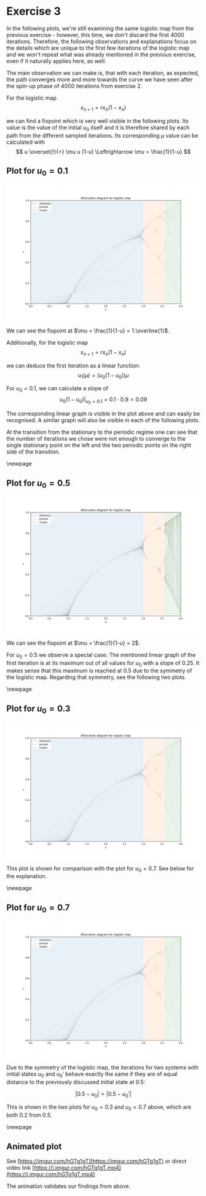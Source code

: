 # Exercise 3

In the following plots, we're still examining the same logistic map from the previous
exercise - however, this time, we don't discard the first 4000 iterations. Therefore,
the following observations and explanations focus on the details which are unique to
the first few iterations of the logistic map and we won't repeat what was already
mentioned in the previous exercise, even if it naturally applies here, as well.

The main observation we can make is, that with each iteration, as expected, the
path converges more and more towards the curve we have seen after the spin-up
phase of 4000 iterations from exercise 2.

For the logistic map
$$
x_{n+1} = r x_n (1-x_n)
$$

we can find a fixpoint which is very well visible in the following plots. Its value
is the value of the initial $u_0$ itself and it is therefore
shared by each path from the different sampled iterations. Its corresponding $\mu$
value can be calculated with
$$
u \overset{!}{=} \mu u (1-u) \Leftrightarrow \mu = \frac{1}{1-u}
$$

## Plot for $u_0 = 0.1$

![](sheet02_mu0.1.png)

We can see the fixpoint at $\mu = \frac{1}{1-u} = 1.\overline{1}$.

Additionally, for the logistic map
$$
x_{n+1} = r x_n (1-x_n)
$$

we can deduce the first iteration as a linear function:
$$
u_1(\mu) = (u_0 (1-u_0)) \mu
$$

For $u_0 = 0.1$, we can calculate a slope of
$$
\left. u_0 (1-u_0) \right|_{u_0=0.1} = 0.1 \cdot 0.9 = 0.09
$$

The corresponding linear graph is visible in the plot above and can
easily be recognised. A similar graph will also be visible in each of
the following plots.

At the transition from the stationary to the periodic regime one can
see that the number of iterations we chose were not enough to converge
to the single stationary point on the left and the two periodic
points on the right side of the transition.

\newpage

## Plot for $u_0 = 0.5$

![](sheet02_mu0.5.png)

We can see the fixpoint at $\mu = \frac{1}{1-u} = 2$.

For $u_0 = 0.5$ we observe a special case: The mentioned linear graph
of the first iteration is at its maximum out of all values for
$u_0$ with a slope of $0.25$. It makes sense that this maximum is
reached at $0.5$ due to the symmetry of the logistic map. Regarding
that symmetry, see the following two plots.

\newpage

## Plot for $u_0 = 0.3$

![](sheet02_mu0.3.png)

This plot is shown for comparison with the plot for $u_0 = 0.7$.
See below for the explanation.

\newpage

## Plot for $u_0 = 0.7$

![](sheet02_mu0.7.png)

Due to the symmetry of the logistic map, the iterations for two systems with
initial states $u_0$ and $u_0'$ behave exactly the same if they are of equal
distance to the previously discussed initial state at $0.5$:

$$
|0.5 - u_0| = |0.5 - u_0'|
$$

This is shown in the two plots for $u_0 = 0.3$ and $u_0 = 0.7$ above, which
are both $0.2$ from $0.5$.

\newpage

## Animated plot

See [https://imgur.com/hGTg1gT](https://imgur.com/hGTg1gT) or direct video link [https://i.imgur.com/hGTg1gT.mp4](https://i.imgur.com/hGTg1gT.mp4)

The animation validates our findings from above.
